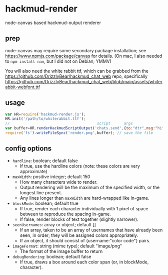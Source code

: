 # hackmud-render

node-canvas based hackmud-output renderer

## prep

node-canvas may require some secondary package installation; see https://www.npmjs.com/package/canvas for details.
(On mac, I also needed to `npm install nan`, but I did not on Debian; YMMV)

You will also need the white rabbit ttf, which can be grabbed from the https://github.com/DrizzlyBear/hackmud_chat_web repo, specifically https://github.com/DrizzlyBear/hackmud_chat_web/blob/main/assets/whiterabbit-webfont.ttf

## usage

```js
var HR=require('hackmud-render.js');
HR.init('/path/to/whiterabbit.ttf');
//                                       script      args                result    config options
var buffer=HR.renderHackmudScriptOutput('chats.send',{to:"dtr",msg:"hi"},{ok:true},{hardline:true}); // returns a buffer in image/png format by default
require('fs').writeFileSync('render.png',buffer); // save the file
```

## config options

* `hardline`: boolean; default false
  - If true, use the hardline colors (note: these colors are very approximate)
* `maxWidth`: positive integer; default 150
  - How many characters wide to render.
  - Output rendering will be the maximum of the specified width, or the longest line present.
  - Any lines longer than `maxWidth` are hard-wrapped like in-game.
* `blockMode`: boolean; default true
  - If true, render each character individually with 1 pixel of space between to reproduce the spacing in-game.
  - If false, render blocks of text together (slightly narrower).
* `seenUsernames`: array or object; default []
  - If an array, taken to be an array of usernames that have already been seen, in order; they will be assigned colors appropriately.
  - If an object, it should consist of {username:"color code"} pairs.
* `imageFormat`: string (mime type); default "image/png"
  - The format of the image buffer to return
* `debugRendering`: boolean; default false
  - If true, draws a box around each color span (or, in blockMode, character).
